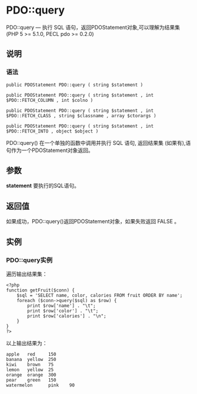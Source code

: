 # PDO::query



PDO::query — 执行 SQL 语句，返回PDOStatement对象,可以理解为结果集(PHP 5 &gt;= 5.1.0, PECL pdo &gt;= 0.2.0)

## 说明

### 语法

```
public PDOStatement PDO::query ( string $statement )

```

```
public PDOStatement PDO::query ( string $statement , int $PDO::FETCH_COLUMN , int $colno )
```

```
public PDOStatement PDO::query ( string $statement , int $PDO::FETCH_CLASS , string $classname , array $ctorargs )
```

```
public PDOStatement PDO::query ( string $statement , int $PDO::FETCH_INTO , object $object )

```

PDO::query() 在一个单独的函数中调用并执行 SQL 语句, 返回结果集 (如果有),语句作为一个PDOStatement对象返回。

## 参数

**statement**
要执行的SQL语句。

## 返回值

如果成功，PDO::query()返回PDOStatement对象，如果失败返回 FALSE 。

## 实例

### PDO::query实例

遍历输出结果集：

```
<?php
function getFruit($conn) {
    $sql = 'SELECT name, color, calories FROM fruit ORDER BY name';
    foreach ($conn->query($sql) as $row) {
        print $row['name'] . "\t";
        print $row['color'] . "\t";
        print $row['calories'] . "\n";
    }
}
?>

```

以上输出结果为：

```
apple   red     150
banana  yellow  250
kiwi    brown   75
lemon   yellow  25
orange  orange  300
pear    green   150
watermelon      pink    90

```



